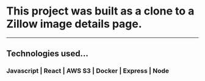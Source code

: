 # This project was built as a clone to a Zillow image details page.
___

## Technologies used...
### Javascript | React | AWS S3 | Docker | Express | Node